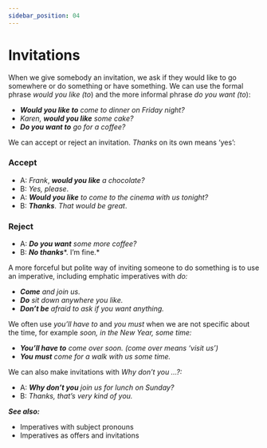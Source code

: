 ```yaml
---
sidebar_position: 04
---
```


# Invitations

When we give somebody an invitation, we ask if they would like to go somewhere or do something or have something. We can use the formal phrase *would you like (to*) and the more informal phrase *do you want (to*):

- ***Would you like to*** *come to dinner on Friday night?*
- *Karen, **would you like** some cake?*
- ***Do you want to*** *go for a coffee?*

We can accept or reject an invitation. *Thanks* on its own means ‘yes’:

### Accept

- A: *Frank*, ***would you like*** *a chocolate?*
- B: *Yes, please*.
- A: ***Would you like*** *to come to the cinema with us tonight?*
- B: ***Thanks***. *That would be great*.

### Reject

- A: ***Do you want*** *some more coffee?*
- B: ***No thanks****. I’m fine.*

A more forceful but polite way of inviting someone to do something is to use an imperative, including emphatic imperatives with *do:*

- ***Come*** *and join us.*
- ***Do*** *sit down anywhere you like.*
- ***Don’t be*** *afraid to ask if you want anything.*

We often use *you’ll have to* and *you must* when we are not specific about the time, for example *soon, in the New Year, some time:*

- ***You’ll have to*** *come over soon. (come over means ‘visit us’)*
- ***You must*** *come for a walk with us some time.*

We can also make invitations with *Why don’t you …?:*

- A: ***Why don’t you*** *join us for lunch on Sunday?*
- B: *Thanks, that’s very kind of you.*

***See also:***

- Imperatives with subject pronouns
- Imperatives as offers and invitations
